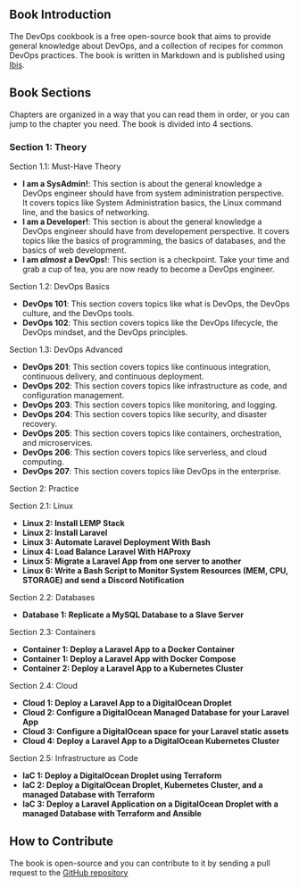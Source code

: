 ## Book Introduction

The DevOps cookbook is a free open-source book that aims to provide general knowledge about DevOps, and a collection of recipes for common DevOps practices. The book is written in Markdown and is published using [Ibis](https://github.com/themsaid/ibis).

## Book Sections

Chapters are organized in a way that you can read them in order, or you can jump to the chapter you need. The book is divided into 4 sections.

### Section 1: Theory

Section 1.1: Must-Have Theory
- **I am a SysAdmin!**: This section is about the general knowledge a DevOps engineer should have from system administration perspective. It covers topics like System Administration basics, the Linux command line, and the basics of networking.
- **I am a Developer!**: This section is about the general knowledge a DevOps engineer should have from developement perspective. It covers topics like the basics of programming, the basics of databases, and the basics of web development.
- **I am *almost* a DevOps!**: This section is a checkpoint. Take your time and grab a cup of tea, you are now ready to become a DevOps engineer.

Section 1.2: DevOps Basics
- **DevOps 101**: This section covers topics like what is DevOps, the DevOps culture, and the DevOps tools.
- **DevOps 102**: This section covers topics like the DevOps lifecycle, the DevOps mindset, and the DevOps principles.

Section 1.3: DevOps Advanced
- **DevOps 201**: This section covers topics like continuous integration, continuous delivery, and continuous deployment.
- **DevOps 202**: This section covers topics like infrastructure as code, and configuration management.
- **DevOps 203**: This section covers topics like monitoring, and logging.
- **DevOps 204**: This section covers topics like security, and disaster recovery.
- **DevOps 205**: This section covers topics like containers, orchestration, and microservices.
- **DevOps 206**: This section covers topics like serverless, and cloud computing.
- **DevOps 207**: This section covers topics like DevOps in the enterprise.

Section 2: Practice

Section 2.1: Linux
- **Linux 2: Install LEMP Stack**
- **Linux 2: Install Laravel**
- **Linux 3: Automate Laravel Deployment With Bash**
- **Linux 4: Load Balance Laravel With HAProxy**
- **Linux 5: Migrate a Laravel App from one server to another**
- **Linux 6: Write a Bash Script to Monitor System Resources (MEM, CPU, STORAGE) and send a Discord Notification**

Section 2.2: Databases
- **Database 1: Replicate a MySQL Database to a Slave Server**

Section 2.3: Containers
- **Container 1: Deploy a Laravel App to a Docker Container**
- **Container 1: Deploy a Laravel App with Docker Compose**
- **Container 2: Deploy a Laravel App to a Kubernetes Cluster**

Section 2.4: Cloud
- **Cloud 1: Deploy a Laravel App to a DigitalOcean Droplet**
- **Cloud 2: Configure a DigitalOcean Managed Database for your Laravel App**
- **Cloud 3: Configure a DigitalOcean space for your Laravel static assets**
- **Cloud 4: Deploy a Laravel App to a DigitalOcean Kubernetes Cluster**

Section 2.5: Infrastructure as Code
- **IaC 1: Deploy a DigitalOcean Droplet using Terraform**
- **IaC 2: Deploy a DigitalOcean Droplet, Kubernetes Cluster, and a managed Database with Terraform**
- **IaC 3: Deploy a Laravel Application on a DigitalOcean Droplet with a managed Database with Terraform and Ansible**


## How to Contribute

The book is open-source and you can contribute to it by sending a pull request to the [GitHub repository](https://github.com/denctl/devops-cookbook)